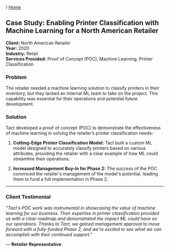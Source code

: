 / [Home](index.md)

## Case Study: Enabling Printer Classification with Machine Learning for a North American Retailer

**Client:** North American Retailer<br>
**Year:** 2020<br>
**Industry:** Retail<br>
**Services Provided:** Proof of Concept (POC), Machine Learning, Printer Classification<br>

### Problem
The retailer needed a machine learning solution to classify printers in their inventory, but they lacked an internal ML team to take on the project. This capability was essential for their operations and potential future development.

### Solution
Tact developed a proof of concept (POC) to demonstrate the effectiveness of machine learning in solving the retailer’s printer classification needs:

1. **Cutting-Edge Printer Classification Model:**
   Tact built a custom ML model designed to accurately classify printers based on various attributes, providing the retailer with a clear example of how ML could streamline their operations.

2. **Increased Management Buy-In for Phase 2:**
   The success of the POC convinced the retailer's management of the model's potential, leading them to fund a full implementation in Phase 2.

---

### Client Testimonial
*"Tact's POC work was instrumental in showcasing the value of machine learning for our business. Their expertise in printer classification provided us with a clear roadmap and demonstrated the impact ML could have on our operations. Thanks to Tact, we gained management approval to move forward with a fully-funded Phase 2, and we’re excited to see what we can accomplish with their continued support."*

— **Retailer Representative**
